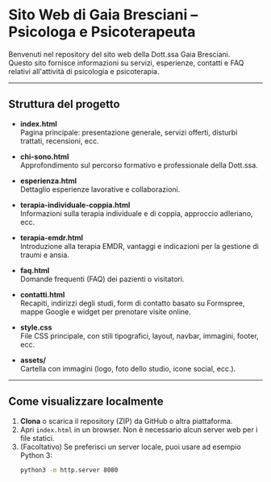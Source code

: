 # Sito Web di Gaia Bresciani – Psicologa e Psicoterapeuta

Benvenuti nel repository del sito web della Dott.ssa Gaia Bresciani.  
Questo sito fornisce informazioni su servizi, esperienze, contatti e FAQ relativi all'attività di psicologia e psicoterapia.

---

## Struttura del progetto

- **index.html**  
  Pagina principale: presentazione generale, servizi offerti, disturbi trattati, recensioni, ecc.

- **chi-sono.html**  
  Approfondimento sul percorso formativo e professionale della Dott.ssa.

- **esperienza.html**  
  Dettaglio esperienze lavorative e collaborazioni.

- **terapia-individuale-coppia.html**  
  Informazioni sulla terapia individuale e di coppia, approccio adleriano, ecc.

- **terapia-emdr.html**  
  Introduzione alla terapia EMDR, vantaggi e indicazioni per la gestione di traumi e ansia.

- **faq.html**  
  Domande frequenti (FAQ) dei pazienti o visitatori.

- **contatti.html**  
  Recapiti, indirizzi degli studi, form di contatto basato su Formspree, mappe Google e widget per prenotare visite online.

- **style.css**  
  File CSS principale, con stili tipografici, layout, navbar, immagini, footer, ecc.

- **assets/**  
  Cartella con immagini (logo, foto dello studio, icone social, ecc.).

---

## Come visualizzare localmente

1. **Clona** o scarica il repository (ZIP) da GitHub o altra piattaforma.
2. Apri `index.html` in un browser. Non è necessario alcun server web per i file statici.
3. (Facoltativo) Se preferisci un server locale, puoi usare ad esempio Python 3:
   ```bash
   python3 -m http.server 8080

